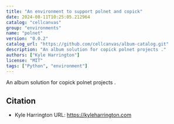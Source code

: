 ```yaml
---
title: "An environment to support polnet and copick"
date: 2024-08-11T10:25:05.212964
catalog: "cellcanvas"
group: "environments"
name: "polnet"
version: "0.0.2"
catalog_url: "https://github.com/cellcanvas/album-catalog.git"
description: "An album solution for copick polnet projects ."
authors: ["Kyle Harrington"]
license: "MIT"
tags: ["Python", "environment"]
---
```


An album solution for copick polnet projects .

## Citation

- Kyle Harrington
  URL: https://kyleharrington.com

